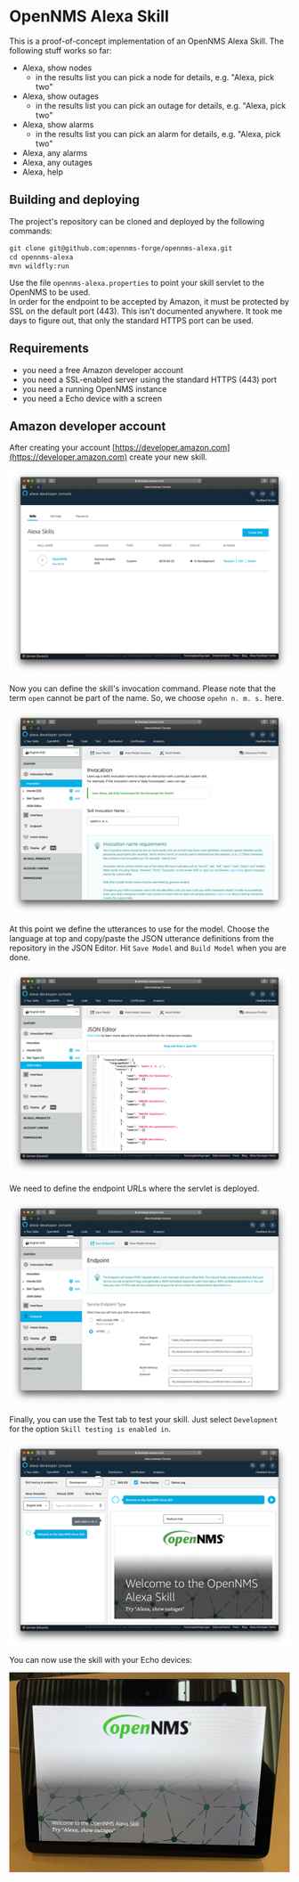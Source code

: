 # OpenNMS Alexa Skill 

This is a proof-of-concept implementation of an OpenNMS Alexa Skill. The following stuff works so far:

* Alexa, show nodes
  * in the results list you can pick a node for details, e.g. "Alexa, pick two"
* Alexa, show outages
  * in the results list you can pick an outage for details, e.g. "Alexa, pick two"
* Alexa, show alarms
  * in the results list you can pick an alarm for details, e.g. "Alexa, pick two"
* Alexa, any alarms
* Alexa, any outages
* Alexa, help

## Building and deploying

The project's repository can be cloned and deployed by the following commands:

    git clone git@github.com:opennms-forge/opennms-alexa.git
    cd opennms-alexa
    mvn wildfly:run
    
Use the file `opennms-alexa.properties` to point your skill servlet to the OpenNMS to be used.    
In order for the endpoint to be accepted by Amazon, it must be protected by SSL on the default port (443). This isn't documented anywhere. It took me days to figure out, that only the standard HTTPS port can be used.

## Requirements

* you need a free Amazon developer account
* you need a SSL-enabled server using the standard HTTPS (443) port
* you need a running OpenNMS instance
* you need a Echo device with a screen

## Amazon developer account

After creating your account [https://developer.amazon.com](https://developer.amazon.com) create your new skill.

![Cat](https://github.com/opennms-forge/opennms-alexa/raw/master/docs/screenshot1.png)

Now you can define the skill's invocation command. Please note that the term `open` cannot be part of the name. So, we choose `opehn n. m. s.` here.

![Cat](https://github.com/opennms-forge/opennms-alexa/raw/master/docs/screenshot2.png)

At this point we define the utterances to use for the model. Choose the language at top and copy/paste the JSON utterance definitions from the repository in the JSON Editor. Hit `Save Model` and `Build Model` when you are done.

![Cat](https://github.com/opennms-forge/opennms-alexa/raw/master/docs/screenshot3.png)

We need to define the endpoint URLs where the servlet is deployed.

![Cat](https://github.com/opennms-forge/opennms-alexa/raw/master/docs/screenshot4.png)

Finally, you can use the Test tab to test your skill. Just select `Development` for the option `Skill testing is enabled in`.

![Cat](https://github.com/opennms-forge/opennms-alexa/raw/master/docs/screenshot5.png)

You can now use the skill with your Echo devices:

![Cat](https://github.com/opennms-forge/opennms-alexa/raw/master/docs/echo-device.png)

